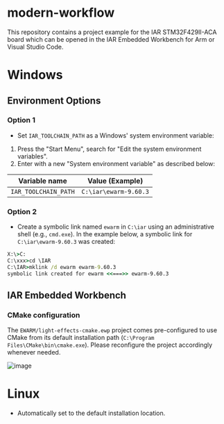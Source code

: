 # modern-workflow

This repository contains a project example for the IAR STM32F429II-ACA board which can be opened in the IAR Embedded Workbench for Arm or Visual Studio Code.

# Windows
## Environment Options
### Option 1
- Set `IAR_TOOLCHAIN_PATH` as a Windows' system environment variable:
1. Press the "Start Menu", search for "Edit the system environment variables".
2. Enter with a new "System environment variable" as described below:

| Variable name | Value (Example) 
| - | -
| `IAR_TOOLCHAIN_PATH` | `C:\iar\ewarm-9.60.3`

### Option 2
- Create a symbolic link named `ewarm` in `C:\iar` using an administrative shell (e.g., `cmd.exe`). In the example below, a symbolic link for `C:\iar\ewarm-9.60.3` was created:
```cmd
X:\>C:
C:\xxx>cd \IAR
C:\IAR>mklink /d ewarm ewarm-9.60.3
symbolic link created for ewarm <<===>> ewarm-9.60.3
```

## IAR Embedded Workbench
### CMake configuration 
The `EWARM/light-effects-cmake.ewp` project comes pre-configured to use CMake from its default installation path (`C:\Program Files\CMake\bin\cmake.exe`). Please reconfigure the project accordingly whenever needed.

![image](https://github.com/user-attachments/assets/0bf36208-73b7-4f7e-a21e-631a58f46a24)


# Linux
- Automatically set to the default installation location.
